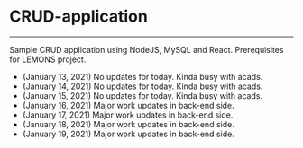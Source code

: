 # CRUD-application
------------------------------------------------------------

Sample CRUD application using NodeJS, MySQL and React. Prerequisites for LEMONS project.

- (January 13, 2021) No updates for today. Kinda busy with acads.
- (January 14, 2021) No updates for today. Kinda busy with acads.
- (January 15, 2021) No updates for today. Kinda busy with acads.
- (January 16, 2021) Major work updates in back-end side.
- (January 17, 2021) Major work updates in back-end side.
- (January 18, 2021) Major work updates in back-end side.
- (January 19, 2021) Major work updates in back-end side.
